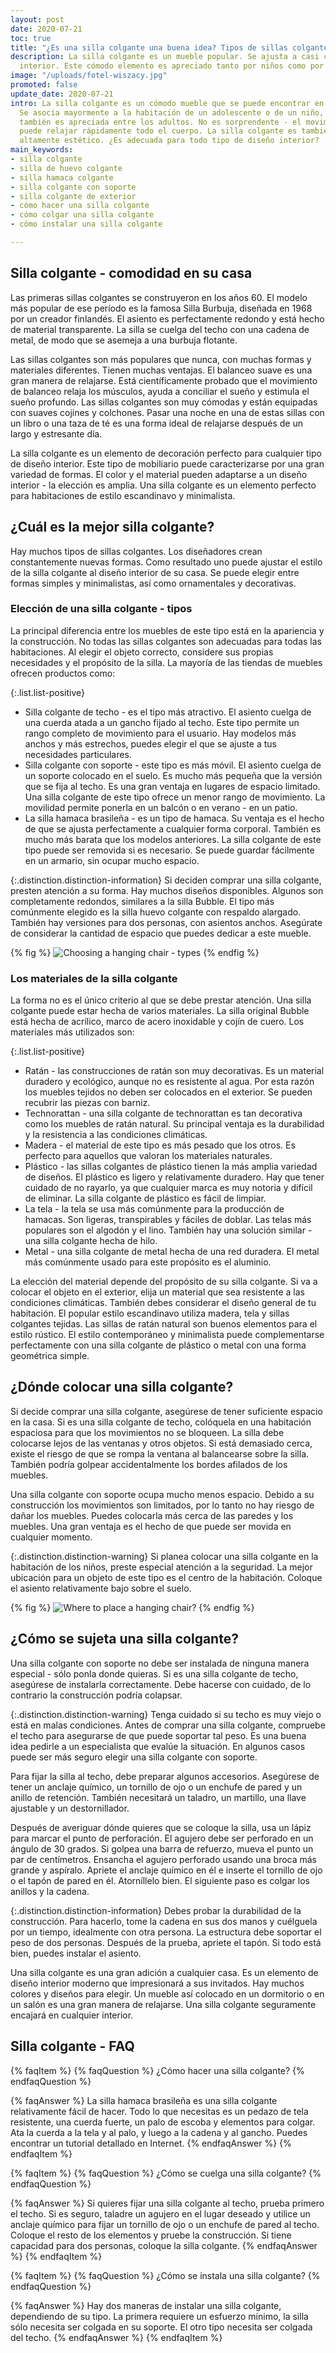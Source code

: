 ```yaml
---
layout: post
date: 2020-07-21
toc: true
title: "¿Es una silla colgante una buena idea? Tipos de sillas colgantes"
description: La silla colgante es un mueble popular. Se ajusta a casi cualquier diseño
  interior. Este cómodo elemento es apreciado tanto por niños como por adultos.
image: "/uploads/fotel-wiszacy.jpg"
promoted: false
update_date: 2020-07-21
intro: La silla colgante es un cómodo mueble que se puede encontrar en muchos apartamentos.
  Se asocia mayormente a la habitación de un adolescente o de un niño, sin embargo
  también es apreciada entre los adultos. No es sorprendente - el movimiento de balanceo
  puede relajar rápidamente todo el cuerpo. La silla colgante es también un elemento
  altamente estético. ¿Es adecuada para todo tipo de diseño interior?
main_keywords:
- silla colgante
- silla de huevo colgante
- silla hamaca colgante
- silla colgante con soporte
- silla colgante de exterior
- cómo hacer una silla colgante
- cómo colgar una silla colgante
- cómo instalar una silla colgante

---
```

## Silla colgante - comodidad en su casa

Las primeras sillas colgantes se construyeron en los años 60. El modelo más popular de ese período es la famosa Silla Burbuja, diseñada en 1968 por un creador finlandés. El asiento es perfectamente redondo y está hecho de material transparente. La silla se cuelga del techo con una cadena de metal, de modo que se asemeja a una burbuja flotante.

Las sillas colgantes son más populares que nunca, con muchas formas y materiales diferentes. Tienen muchas ventajas. El balanceo suave es una gran manera de relajarse. Está científicamente probado que el movimiento de balanceo relaja los músculos, ayuda a conciliar el sueño y estimula el sueño profundo. Las sillas colgantes son muy cómodas y están equipadas con suaves cojines y colchones. Pasar una noche en una de estas sillas con un libro o una taza de té es una forma ideal de relajarse después de un largo y estresante día.

La silla colgante es un elemento de decoración perfecto para cualquier tipo de diseño interior. Este tipo de mobiliario puede caracterizarse por una gran variedad de formas. El color y el material pueden adaptarse a un diseño interior - la elección es amplia. Una silla colgante es un elemento perfecto para habitaciones de estilo escandinavo y minimalista.

## ¿Cuál es la mejor silla colgante?

Hay muchos tipos de sillas colgantes. Los diseñadores crean constantemente nuevas formas. Como resultado uno puede ajustar el estilo de la silla colgante al diseño interior de su casa. Se puede elegir entre formas simples y minimalistas, así como ornamentales y decorativas.

### Elección de una silla colgante - tipos

La principal diferencia entre los muebles de este tipo está en la apariencia y la construcción. No todas las sillas colgantes son adecuadas para todas las habitaciones. Al elegir el objeto correcto, considere sus propias necesidades y el propósito de la silla. La mayoría de las tiendas de muebles ofrecen productos como:

{:.list.list-positive}

* Silla colgante de techo - es el tipo más atractivo. El asiento cuelga de una cuerda atada a un gancho fijado al techo. Este tipo permite un rango completo de movimiento para el usuario. Hay modelos más anchos y más estrechos, puedes elegir el que se ajuste a tus necesidades particulares.
* Silla colgante con soporte - este tipo es más móvil. El asiento cuelga de un soporte colocado en el suelo. Es mucho más pequeña que la versión que se fija al techo. Es una gran ventaja en lugares de espacio limitado. Una silla colgante de este tipo ofrece un menor rango de movimiento. La movilidad permite ponerla en un balcón o en verano - en un patio.
* La silla hamaca brasileña - es un tipo de hamaca. Su ventaja es el hecho de que se ajusta perfectamente a cualquier forma corporal. También es mucho más barata que los modelos anteriores. La silla colgante de este tipo puede ser removida si es necesario. Se puede guardar fácilmente en un armario, sin ocupar mucho espacio.

{:.distinction.distinction-information}
Si deciden comprar una silla colgante, presten atención a su forma. Hay muchos diseños disponibles. Algunos son completamente redondos, similares a la silla Bubble. El tipo más comúnmente elegido es la silla huevo colgante con respaldo alargado. También hay versiones para dos personas, con asientos anchos. Asegúrate de considerar la cantidad de espacio que puedes dedicar a este mueble.

{% fig %}
![Choosing a hanging chair - types](/uploads/fotel-wiszacy-do-pokoju.jpg "Choosing a hanging chair - types")
{% endfig %}

### Los materiales de la silla colgante

La forma no es el único criterio al que se debe prestar atención. Una silla colgante puede estar hecha de varios materiales. La silla original Bubble está hecha de acrílico, marco de acero inoxidable y cojín de cuero. Los materiales más utilizados son:

{:.list.list-positive}

* Ratán - las construcciones de ratán son muy decorativas. Es un material duradero y ecológico, aunque no es resistente al agua. Por esta razón los muebles tejidos no deben ser colocados en el exterior. Se pueden recubrir las piezas con barniz.
* Technorattan - una silla colgante de technorattan es tan decorativa como los muebles de ratán natural. Su principal ventaja es la durabilidad y la resistencia a las condiciones climáticas.
* Madera - el material de este tipo es más pesado que los otros. Es perfecto para aquellos que valoran los materiales naturales.
* Plástico - las sillas colgantes de plástico tienen la más amplia variedad de diseños. El plástico es ligero y relativamente duradero. Hay que tener cuidado de no rayarlo, ya que cualquier marca es muy notoria y difícil de eliminar. La silla colgante de plástico es fácil de limpiar.
* La tela - la tela se usa más comúnmente para la producción de hamacas. Son ligeras, transpirables y fáciles de doblar. Las telas más populares son el algodón y el lino. También hay una solución similar - una silla colgante hecha de hilo.
* Metal - una silla colgante de metal hecha de una red duradera. El metal más comúnmente usado para este propósito es el aluminio.

La elección del material depende del propósito de su silla colgante. Si va a colocar el objeto en el exterior, elija un material que sea resistente a las condiciones climáticas. También debes considerar el diseño general de tu habitación. El popular estilo escandinavo utiliza madera, tela y sillas colgantes tejidas. Las sillas de ratán natural son buenos elementos para el estilo rústico. El estilo contemporáneo y minimalista puede complementarse perfectamente con una silla colgante de plástico o metal con una forma geométrica simple.

## ¿Dónde colocar una silla colgante?

Si decide comprar una silla colgante, asegúrese de tener suficiente espacio en la casa. Si es una silla colgante de techo, colóquela en una habitación espaciosa para que los movimientos no se bloqueen. La silla debe colocarse lejos de las ventanas y otros objetos. Si está demasiado cerca, existe el riesgo de que se rompa la ventana al balancearse sobre la silla. También podría golpear accidentalmente los bordes afilados de los muebles.

Una silla colgante con soporte ocupa mucho menos espacio. Debido a su construcción los movimientos son limitados, por lo tanto no hay riesgo de dañar los muebles. Puedes colocarla más cerca de las paredes y los muebles. Una gran ventaja es el hecho de que puede ser movida en cualquier momento.

{:.distinction.distinction-warning}
Si planea colocar una silla colgante en la habitación de los niños, preste especial atención a la seguridad. La mejor ubicación para un objeto de este tipo es el centro de la habitación. Coloque el asiento relativamente bajo sobre el suelo.

{% fig %}
![Where to place a hanging chair?](/uploads/gdzie-umiescic-fotel-wiszacy.jpg "Where to place a hanging chair?")
{% endfig %}

## ¿Cómo se sujeta una silla colgante?

Una silla colgante con soporte no debe ser instalada de ninguna manera especial - sólo ponla donde quieras. Si es una silla colgante de techo, asegúrese de instalarla correctamente. Debe hacerse con cuidado, de lo contrario la construcción podría colapsar.

{:.distinction.distinction-warning}
Tenga cuidado si su techo es muy viejo o está en malas condiciones. Antes de comprar una silla colgante, compruebe el techo para asegurarse de que puede soportar tal peso. Es una buena idea pedirle a un especialista que evalúe la situación. En algunos casos puede ser más seguro elegir una silla colgante con soporte.

Para fijar la silla al techo, debe preparar algunos accesorios. Asegúrese de tener un anclaje químico, un tornillo de ojo o un enchufe de pared y un anillo de retención. También necesitará un taladro, un martillo, una llave ajustable y un destornillador.

Después de averiguar dónde quieres que se coloque la silla, usa un lápiz para marcar el punto de perforación. El agujero debe ser perforado en un ángulo de 30 grados. Si golpea una barra de refuerzo, mueva el punto un par de centímetros. Ensancha el agujero perforado usando una broca más grande y aspíralo. Apriete el anclaje químico en él e inserte el tornillo de ojo o el tapón de pared en él. Atorníllelo bien. El siguiente paso es colgar los anillos y la cadena.

{:.distinction.distinction-information}
Debes probar la durabilidad de la construcción. Para hacerlo, tome la cadena en sus dos manos y cuélguela por un tiempo, idealmente con otra persona. La estructura debe soportar el peso de dos personas. Después de la prueba, apriete el tapón. Si todo está bien, puedes instalar el asiento.

Una silla colgante es una gran adición a cualquier casa. Es un elemento de diseño interior moderno que impresionará a sus invitados. Hay muchos colores y diseños para elegir. Un mueble así colocado en un dormitorio o en un salón es una gran manera de relajarse. Una silla colgante seguramente encajará en cualquier interior.

## Silla colgante - FAQ

{% faqItem %}
{% faqQuestion %}
¿Cómo hacer una silla colgante?
{% endfaqQuestion %}

{% faqAnswer %}
La silla hamaca brasileña es una silla colgante relativamente fácil de hacer. Todo lo que necesitas es un pedazo de tela resistente, una cuerda fuerte, un palo de escoba y elementos para colgar. Ata la cuerda a la tela y al palo, y luego a la cadena y al gancho. Puedes encontrar un tutorial detallado en Internet.
{% endfaqAnswer %}
{% endfaqItem %}

{% faqItem %}
{% faqQuestion %}
¿Cómo se cuelga una silla colgante?
{% endfaqQuestion %}

{% faqAnswer %}
Si quieres fijar una silla colgante al techo, prueba primero el techo. Si es seguro, taladre un agujero en el lugar deseado y utilice un anclaje químico para fijar un tornillo de ojo o un enchufe de pared al techo. Coloque el resto de los elementos y pruebe la construcción. Si tiene capacidad para dos personas, coloque la silla colgante.
{% endfaqAnswer %}
{% endfaqItem %}

{% faqItem %}
{% faqQuestion %}
¿Cómo se instala una silla colgante?
{% endfaqQuestion %}

{% faqAnswer %}
Hay dos maneras de instalar una silla colgante, dependiendo de su tipo. La primera requiere un esfuerzo mínimo, la silla sólo necesita ser colgada en su soporte. El otro tipo necesita ser colgada del techo.
{% endfaqAnswer %}
{% endfaqItem %}